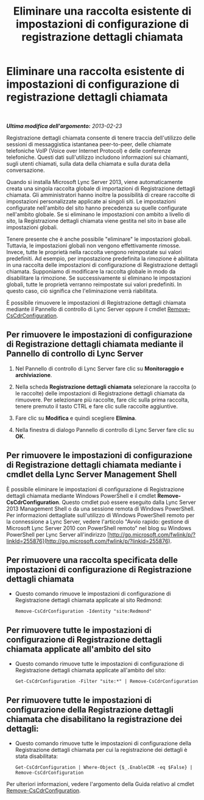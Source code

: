 ﻿---
title: Eliminare una raccolta esistente di impostazioni di configurazione di registrazione dettagli chiamata
TOCTitle: Eliminare una raccolta esistente di impostazioni di configurazione di registrazione dettagli chiamata
ms:assetid: 8ebf5da8-c0fc-498c-8d85-527d3be8479a
ms:mtpsurl: https://technet.microsoft.com/it-it/library/JJ688128(v=OCS.15)
ms:contentKeyID: 49887649
ms.date: 08/24/2015
mtps_version: v=OCS.15
ms.translationtype: HT
---

# Eliminare una raccolta esistente di impostazioni di configurazione di registrazione dettagli chiamata

 

_**Ultima modifica dell'argomento:** 2013-02-23_

Registrazione dettagli chiamata consente di tenere traccia dell'utilizzo delle sessioni di messaggistica istantanea peer-to-peer, delle chiamate telefoniche VoIP (Voice over Internet Protocol) e delle conferenze telefoniche. Questi dati sull'utilizzo includono informazioni sui chiamanti, sugli utenti chiamati, sulla data della chiamata e sulla durata della conversazione.

Quando si installa Microsoft Lync Server 2013, viene automaticamente creata una singola raccolta globale di importazioni di Registrazione dettagli chiamata. Gli amministratori hanno inoltre la possibilità di creare raccolte di impostazioni personalizzate applicate ai singoli siti. Le impostazioni configurate nell'ambito del sito hanno precedenza su quelle configurate nell'ambito globale. Se si eliminano le impostazioni con ambito a livello di sito, la Registrazione dettagli chiamata viene gestita nel sito in base alle impostazioni globali.

Tenere presente che è anche possibile "eliminare" le impostazioni globali. Tuttavia, le impostazioni globali non vengono effettivamente rimosse. Invece, tutte le proprietà nella raccolta vengono reimpostate sui valori predefiniti. Ad esempio, per impostazione predefinita la rimozione è abilitata in una raccolta delle impostazioni di configurazione di Registrazione dettagli chiamata. Supponiamo di modificare la raccolta globale in modo da disabilitare la rimozione. Se successivamente si eliminano le impostazioni globali, tutte le proprietà verranno reimpostate sui valori predefiniti. In questo caso, ciò significa che l'eliminazione verrà riabilitata.

È possibile rimuovere le impostazioni di Registrazione dettagli chiamata mediante il Pannello di controllo di Lync Server oppure il cmdlet [Remove-CsCdrConfiguration](https://docs.microsoft.com/en-us/powershell/module/skype/Remove-CsCdrConfiguration).

## Per rimuovere le impostazioni di configurazione di Registrazione dettagli chiamata mediante il Pannello di controllo di Lync Server

1.  Nel Pannello di controllo di Lync Server fare clic su **Monitoraggio e archiviazione**.

2.  Nella scheda **Registrazione dettagli chiamata** selezionare la raccolta (o le raccolte) delle impostazioni di Registrazione dettagli chiamata da rimuovere. Per selezionare più raccolte, fare clic sulla prima raccolta, tenere premuto il tasto CTRL e fare clic sulle raccolte aggiuntive.

3.  Fare clic su **Modifica** e quindi scegliere **Elimina**.

4.  Nella finestra di dialogo Pannello di controllo di Lync Server fare clic su **OK**.

## Per rimuovere le impostazioni di configurazione di Registrazione dettagli chiamata mediante i cmdlet della Lync Server Management Shell

È possibile eliminare le impostazioni di configurazione di Registrazione dettagli chiamata mediante Windows PowerShell e il cmdlet **Remove-CsCdrConfiguration**. Questo cmdlet può essere eseguito dalla Lync Server 2013 Management Shell o da una sessione remota di Windows PowerShell. Per informazioni dettagliate sull'utilizzo di Windows PowerShell remoto per la connessione a Lync Server, vedere l'articolo "Avvio rapido: gestione di Microsoft Lync Server 2010 con PowerShell remoto" nel blog su Windows PowerShell per Lync Server all'indirizzo [http://go.microsoft.com/fwlink/p/?linkId=255876](http://go.microsoft.com/fwlink/p/?linkid=255876).

## Per rimuovere una raccolta specificata delle impostazioni di configurazione di Registrazione dettagli chiamata

  - Questo comando rimuove le impostazioni di configurazione di Registrazione dettagli chiamata applicate al sito Redmond:
    
        Remove-CsCdrConfiguration -Identity "site:Redmond"

## Per rimuovere tutte le impostazioni di configurazione di Registrazione dettagli chiamata applicate all'ambito del sito

  - Questo comando rimuove tutte le impostazioni di configurazione di Registrazione dettagli chiamata applicate all'ambito del sito:
    
        Get-CsCdrConfiguration -Filter "site:*" | Remove-CsCdrConfiguration

## Per rimuovere tutte le impostazioni di configurazione della Registrazione dettagli chiamata che disabilitano la registrazione dei dettagli:

  - Questo comando rimuove tutte le impostazioni di configurazione della Registrazione dettagli chiamata per cui la registrazione dei dettagli è stata disabilitata:
    
        Get-CsCdrConfiguration | Where-Object {$_.EnableCDR -eq $False} | Remove-CsCdrConfiguration

Per ulteriori informazioni, vedere l'argomento della Guida relativo al cmdlet [Remove-CsCdrConfiguration](https://docs.microsoft.com/en-us/powershell/module/skype/Remove-CsCdrConfiguration).

